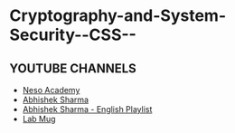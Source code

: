 # Cryptography-and-System-Security--CSS--

## YOUTUBE CHANNELS 
* [Neso Academy](https://www.youtube.com/playlist?list=PLBlnK6fEyqRgJU3EsOYDTW7m6SUmW6kII)
* [Abhishek Sharma](https://www.youtube.com/playlist?list=PL9FuOtXibFjV77w2eyil4Xzp8eooqsPp8)
* [Abhishek Sharma - English Playlist](https://www.youtube.com/playlist?list=PL9FuOtXibFjWY-zqhun5kRgXdR_W9cpSB)
* [Lab Mug](https://www.youtube.com/playlist?list=PLJSrGkRNEDAhyT3wkCVz9Q7D9IqSRHHWn)
